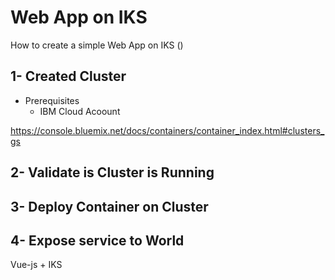 # Web App on IKS 

How to create a simple Web App on IKS ()

## 1- Created Cluster 
* Prerequisites 
  - IBM Cloud Acoount 

https://console.bluemix.net/docs/containers/container_index.html#clusters_gs

## 2- Validate is Cluster is Running 


## 3- Deploy Container on Cluster 


## 4- Expose service to World 



Vue-js + IKS 

